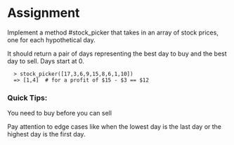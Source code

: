 # Assignment

Implement a method #stock_picker that takes in an array of stock prices,
one for each hypothetical day.

It should return a pair of days representing the best day to buy and the best day to sell.
Days start at 0.

```
  > stock_picker([17,3,6,9,15,8,6,1,10])
  => [1,4]  # for a profit of $15 - $3 == $12
```

### Quick Tips:

You need to buy before you can sell

Pay attention to edge cases like when the lowest day is the last day or the highest day is the first day.
